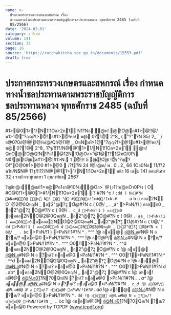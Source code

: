 ```yaml
---
name: >-
  ประกาศกระทรวงเกษตรและสหกรณ์ เรื่อง
  กำหนดทางน้ำชลประทานตามพระราชบัญญัติการชลประทานหลวง พุทธศักราช 2485 (ฉบับที่
  85/2566)
date: '2024-02-01'
category: ง พิเศษ
volume: 141
section: 32
page: 16
source: 'https://ratchakitcha.soc.go.th/documents/15553.pdf'
draft: true
---
```


# ประกาศกระทรวงเกษตรและสหกรณ์ เรื่อง กำหนดทางน้ำชลประทานตามพระราชบัญญัติการชลประทานหลวง พุทธศักราช 2485 (ฉบับที่ 85/2566)

#1>@01>1/N1!1Oล>2ห1์ N1?Nอ ํ@ห! @!Oํ@ล#1>@!!@/พ1>1@"?ญญ?!>@1ล#1>@!หล/ พ@ 0?1@ 2^8_ ( "?"?N 85/ 2_`` ) อ@0?0อํ@!@!@/ค/@/Q!/@!1@ _ OหNพ1>1@"?ญญ?!>@1ล#1>@!หล/ พ@ 0?1@ 2^8_ 1?ฐ/!!1?/N@@11>1/N1!1Oล>2ห1์ ํ@ห! QหO@!Oํ@Q!N!Pค1@12N!Oํ@Oล>"ํ@1@1?1@หO/0P/ N#็!@!Oํ@ล#1>@!#1>N. 1 ํ@!/! 5 @!Oํ@ !@/"?ญ?O!"O@0#1>@0 #1>@0  /?!?N 24 !@ล@ค/ พ . 0 . 2_ 66 1Oอ0Nอ 11/!?2 พ1ห/N$N@ 1?ฐ/!!1?/N@@11>1/N1!1Oล>2ห1์ หน้า 16 เลม 141 ตอนพิเศษ 32 ง ราชกิจจานุเบกษา 1 กุมภาพันธ 2567

?ญชีท@ง้ํ@ชล!1>ท@Pค1งก@10Nง้ํ@Oล> ํ @1ุง1?ก/@หOว0P/ง ( O #O@0!1>@01>#1/N1!1Oล>2ห1์  ? #?N ^c / `cdd ) Nล#?N ANอ#@Oํ@ ํ@ห N! @ "@ #@Oํ@ล!1>#@!1>N.# _ _ ` a b c คลอ2N O ํ @2@0QหญN _ อ2"@?2ู Oํ@#?N c ( 0@/ _ . _a^ >PลN/!1 ) คลออ0 _ อ2"@?2ู Oํ@#?N c ( 0@/ ` . c_d >PลN/!1 ) คลออ0 ` อคลอ2NOํ@2@0QหญN _ อ2"@?2ู Oํ@#?N c ( 0@/ ` . aa_ >PลN/!1 ) คลอO0อ0 ` อคลอ2NOํ@2@0QหญN _ อ2"@?2ู Oํ@#?N c ( 0@/ ^ . `dd >PลN/!1 ) คลอO0อ0 d อคลอ2NOํ@2@0QหญN _ อ2"@?2ู Oํ@#?N c ( 0@/ _ . b`c >PลN/!1 ) >PลN/!1#?N ^ . ^^^ !ํ@ ลอ@ อํ@N.อ#N@ N อ ?ห/? หอค@0 >PลN/!1#?N ^ . ^^^ !ํ@ ลOํ@P/ อํ@N.อ#N@ N อ ?ห/? หอค@0 >PลN/!1#?N ^ . ^^^ O0!1>PลN/!1#?N ^ . ^^d อคลอ2NOํ@2@0QหญN _ อ2"@?2ู Oํ@#?N c !ํ@ ลอ@ อํ@N.อ#N@ N อ ?ห/? หอค@0 >PลN/!1#?N ^ . ^^^ O0!1>PลN/!1#?N ^ . ^^d อคลอ2NOํ@2@0QหญN _ อ2"@?2ู Oํ@#?N c !ํ@ ลอ@ อํ@N.อ#N@ N อ ?ห/? หอค@0 >PลN/!1#?N ^ . ^^^ O0!1>PลN/!1#?N d . ab^ อคลอ2NOํ@2@0QหญN _ อ2"@?2ู Oํ@#?N c !ํ@ ลหอ!ล@!@ อํ@N.อ01?N?0Qห/N ?ห/? หอค@0 >PลN/!1#?N _ . _a^ !ํ@ ลอ@ อํ@N.อ#N@ N อ ?ห/? หอค@0 >PลN/!1#?N ` . c_d !ํ@ ลOํ@P/ อํ@N.อ#N@ N อ ?ห/? หอค@0 >PลN/!1#?N ` . aa_ !ํ@ ลอ@ อํ@N.อ#N@ N อ ?ห/? หอค@0 >PลN/!1#?N ^ . `dd !ํ@ ลอ@ อํ@N.อ#N@ N อ ?ห/? หอค@0 >PลN/!1#?N _ . b`c !ํ@ ลหอ!ล@!@ อํ@N.อ01?N?0Qห/N ?ห/? หอค@0 Powered by TCPDF (www.tcpdf.org)
